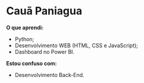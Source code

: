 # Cauã Paniagua #

**O que aprendi:**
- Python;
- Desenvolvimento WEB (HTML, CSS e JavaScript);
- Dashboard no Power BI.

**Estou confuso com:**
- Desenvolvimento Back-End.
